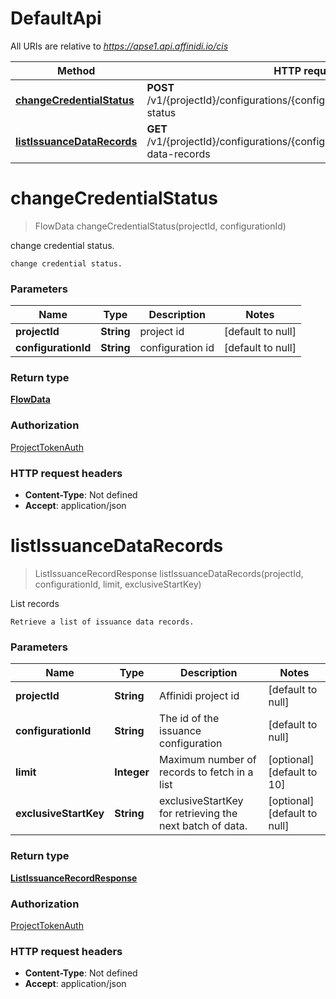 # DefaultApi

All URIs are relative to *https://apse1.api.affinidi.io/cis*

| Method                                                               | HTTP request                                                                            | Description               |
| -------------------------------------------------------------------- | --------------------------------------------------------------------------------------- | ------------------------- |
| [**changeCredentialStatus**](DefaultApi.md#changeCredentialStatus)   | **POST** /v1/{projectId}/configurations/{configurationId}/issuance/change-status        | change credential status. |
| [**listIssuanceDataRecords**](DefaultApi.md#listIssuanceDataRecords) | **GET** /v1/{projectId}/configurations/{configurationId}/issuance/issuance-data-records | List records              |

<a name="changeCredentialStatus"></a>

# **changeCredentialStatus**

> FlowData changeCredentialStatus(projectId, configurationId)

change credential status.

    change credential status.

### Parameters

| Name                | Type       | Description      | Notes             |
| ------------------- | ---------- | ---------------- | ----------------- |
| **projectId**       | **String** | project id       | [default to null] |
| **configurationId** | **String** | configuration id | [default to null] |

### Return type

[**FlowData**](../Models/FlowData.md)

### Authorization

[ProjectTokenAuth](../README.md#ProjectTokenAuth)

### HTTP request headers

- **Content-Type**: Not defined
- **Accept**: application/json

<a name="listIssuanceDataRecords"></a>

# **listIssuanceDataRecords**

> ListIssuanceRecordResponse listIssuanceDataRecords(projectId, configurationId, limit, exclusiveStartKey)

List records

    Retrieve a list of issuance data records.

### Parameters

| Name                  | Type        | Description                                              | Notes                        |
| --------------------- | ----------- | -------------------------------------------------------- | ---------------------------- |
| **projectId**         | **String**  | Affinidi project id                                      | [default to null]            |
| **configurationId**   | **String**  | The id of the issuance configuration                     | [default to null]            |
| **limit**             | **Integer** | Maximum number of records to fetch in a list             | [optional] [default to 10]   |
| **exclusiveStartKey** | **String**  | exclusiveStartKey for retrieving the next batch of data. | [optional] [default to null] |

### Return type

[**ListIssuanceRecordResponse**](../Models/ListIssuanceRecordResponse.md)

### Authorization

[ProjectTokenAuth](../README.md#ProjectTokenAuth)

### HTTP request headers

- **Content-Type**: Not defined
- **Accept**: application/json
